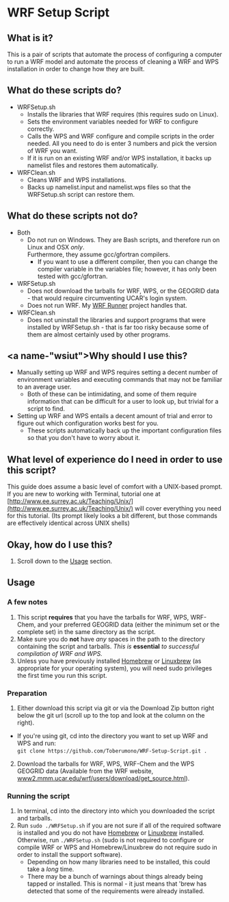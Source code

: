 # <a name="Readme"></a><a name="readme"></a>WRF Setup Script
## <a name="wii"></a>What is it?
This is a pair of scripts that automate the process of configuring a computer to run a WRF model and automate the process of cleaning a WRF and WPS installation in order to change how they are built.

## <a name="wdtsd"></a>What do these scripts do?

+ WRFSetup.sh
	- Installs the libraries that WRF requires (this requires sudo on Linux).
	- Sets the environment variables needed for WRF to configure correctly.
	- Calls the WPS and WRF configure and compile scripts in the order needed.  All you need to do is enter 3 numbers and pick the version of WRF you want.
	- If it is run on an existing WRF and/or WPS installation, it backs up namelist files and restores them automatically.
+ WRFClean.sh
	- Cleans WRF and WPS installations.
	- Backs up namelist.input and namelist.wps files so that the WRFSetup.sh script can restore them.

## <a name="wdtsnd"></a>What do these scripts not do?
* Both
	+ Do not run on Windows.  They are Bash scripts, and therefore run on Linux and OSX *only*.<br>
	Furthermore, they assume gcc/gfortran compilers.
		- If you want to use a different compiler, then you can change the compiler variable in the variables file; however, it has only been tested with gcc/gfortran.
* WRFSetup.sh
	+ Does not download the tarballs for WRF, WPS, or the GEOGRID data - that would require circumventing UCAR's login system.
	+ Does not run WRF.  My [WRF Runner](https://github.com/toberumono/WRF-Runner) project handles that.
* WRFClean.sh
	+ Does not uninstall the libraries and support programs that were installed by WRFSetup.sh - that is far too risky because some of them are almost certainly used by other programs.

## <a name-"wsiut"></a>Why should I use this?

* Manually setting up WRF and WPS requires setting a decent number of environment variables and executing commands that may not be familiar to an average user.
	- Both of these can be intimidating, and some of them require information that can be difficult for a user to look up, but trivial for a script to find.
* Setting up WRF and WPS entails a decent amount of trial and error to figure out which configuration works best for you.
	- These scripts automatically back up the important configuration files so that you don't have to worry about it.

## <a name="wloediniotuts"></a>What level of experience do I need in order to use this script?
This guide does assume a basic level of comfort with a UNIX-based prompt. If you are new to working with Terminal, tutorial one at [http://www.ee.surrey.ac.uk/Teaching/Unix/](http://www.ee.surrey.ac.uk/Teaching/Unix/) will cover everything you need for this tutorial. (Its prompt likely looks a bit different, but those commands are effectively identical across UNIX shells)

## Okay, how do I use this?

1. Scroll down to the [Usage](#Usage) section.

## <a name="Usage"></a><a name="usage"></a>Usage
### A few notes

1. This script **requires** that you have the tarballs for WRF, WPS, WRF-Chem, and your preferred GEOGRID data (either the minimum set or the complete set) in the same directory as the script.
2. Make sure you do **not** have *any* spaces in the path to the directory containing the script and tarballs.  *This is* **essential** *to successful compilation of WRF and WPS.*
3. Unless you have previously installed [Homebrew](http://brew.sh) or [Linuxbrew](https://github.com/Homebrew/linuxbrew) (as appropriate for your operating system), you will need sudo privileges the first time you run this script.

### Preparation
1. Either download this script via git or via the Download Zip button right below the git url (scroll up to the top and look at the column on the right).
  + If you're using git, cd into the directory you want to set up WRF and WPS and run:<br>
    `git clone https://github.com/Toberumono/WRF-Setup-Script.git .`
2. Download the tarballs for WRF, WPS, WRF-Chem and the WPS GEOGRID data (Available from the WRF website, [www2.mmm.ucar.edu/wrf/users/download/get_source.html](www2.mmm.ucar.edu/wrf/users/download/get_source.html)).

### Running the script
1. In terminal, cd into the directory into which you downloaded the script and tarballs.
2. Run `sudo ./WRFSetup.sh` if you are not sure if all of the required software is installed and you do not have [Homebrew](http://brew.sh) or [Linuxbrew](https://github.com/Homebrew/linuxbrew) installed.  Otherwise, run `./WRFSetup.sh` (sudo is not required to configure or compile WRF or WPS and Homebrew/Linuxbrew do not require sudo in order to install the support software).
	+ Depending on how many libraries need to be installed, this could take a *long* time.
	+ There may be a bunch of warnings about things already being tapped or installed.  This is normal - it just means that 'brew has detected that some of the requirements were already installed.
